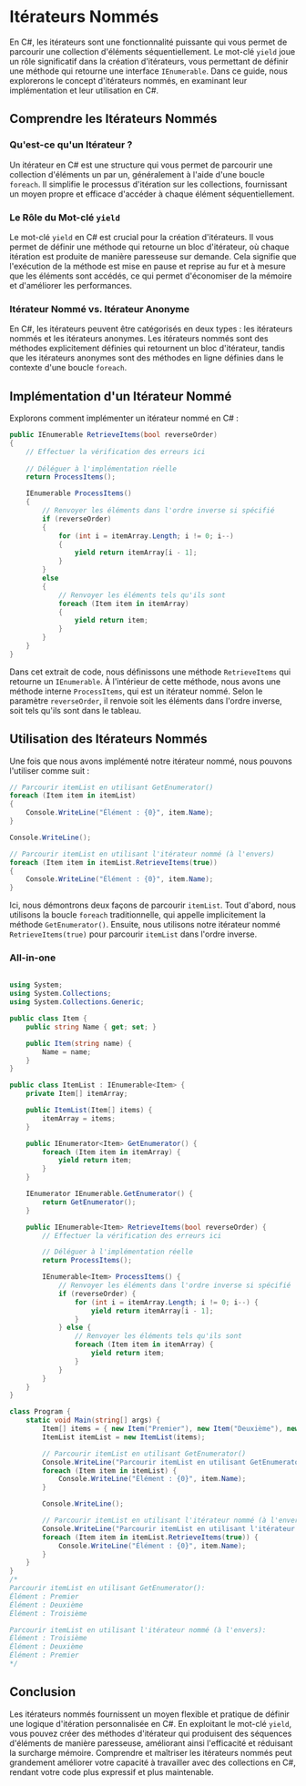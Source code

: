 # Itérateurs Nommés

En C#, les itérateurs sont une fonctionnalité puissante qui vous permet de parcourir une collection d'éléments séquentiellement. Le mot-clé `yield` joue un rôle significatif dans la création d'itérateurs, vous permettant de définir une méthode qui retourne une interface `IEnumerable`. Dans ce guide, nous explorerons le concept d'itérateurs nommés, en examinant leur implémentation et leur utilisation en C#.

## Comprendre les Itérateurs Nommés

### Qu'est-ce qu'un Itérateur ?

Un itérateur en C# est une structure qui vous permet de parcourir une collection d'éléments un par un, généralement à l'aide d'une boucle `foreach`. Il simplifie le processus d'itération sur les collections, fournissant un moyen propre et efficace d'accéder à chaque élément séquentiellement.

### Le Rôle du Mot-clé `yield`

Le mot-clé `yield` en C# est crucial pour la création d'itérateurs. Il vous permet de définir une méthode qui retourne un bloc d'itérateur, où chaque itération est produite de manière paresseuse sur demande. Cela signifie que l'exécution de la méthode est mise en pause et reprise au fur et à mesure que les éléments sont accédés, ce qui permet d'économiser de la mémoire et d'améliorer les performances.

### Itérateur Nommé vs. Itérateur Anonyme

En C#, les itérateurs peuvent être catégorisés en deux types : les itérateurs nommés et les itérateurs anonymes. Les itérateurs nommés sont des méthodes explicitement définies qui retournent un bloc d'itérateur, tandis que les itérateurs anonymes sont des méthodes en ligne définies dans le contexte d'une boucle `foreach`.

## Implémentation d'un Itérateur Nommé

Explorons comment implémenter un itérateur nommé en C# :

```csharp
public IEnumerable RetrieveItems(bool reverseOrder)
{
    // Effectuer la vérification des erreurs ici
    
    // Déléguer à l'implémentation réelle
    return ProcessItems();

    IEnumerable ProcessItems()
    {
        // Renvoyer les éléments dans l'ordre inverse si spécifié
        if (reverseOrder)
        {
            for (int i = itemArray.Length; i != 0; i--)
            {
                yield return itemArray[i - 1];
            }
        }
        else
        {
            // Renvoyer les éléments tels qu'ils sont
            foreach (Item item in itemArray)
            {
                yield return item;
            }
        }
    }
}
```

Dans cet extrait de code, nous définissons une méthode `RetrieveItems` qui retourne un `IEnumerable`. À l'intérieur de cette méthode, nous avons une méthode interne `ProcessItems`, qui est un itérateur nommé. Selon le paramètre `reverseOrder`, il renvoie soit les éléments dans l'ordre inverse, soit tels qu'ils sont dans le tableau.

## Utilisation des Itérateurs Nommés

Une fois que nous avons implémenté notre itérateur nommé, nous pouvons l'utiliser comme suit :

```csharp
// Parcourir itemList en utilisant GetEnumerator()
foreach (Item item in itemList)
{
    Console.WriteLine("Élément : {0}", item.Name);
}

Console.WriteLine();

// Parcourir itemList en utilisant l'itérateur nommé (à l'envers)
foreach (Item item in itemList.RetrieveItems(true))
{
    Console.WriteLine("Élément : {0}", item.Name);
}
```

Ici, nous démontrons deux façons de parcourir `itemList`. Tout d'abord, nous utilisons la boucle `foreach` traditionnelle, qui appelle implicitement la méthode `GetEnumerator()`. Ensuite, nous utilisons notre itérateur nommé `RetrieveItems(true)` pour parcourir `itemList` dans l'ordre inverse.

### All-in-one
```csharp
 
using System;
using System.Collections;
using System.Collections.Generic;

public class Item {
    public string Name { get; set; }

    public Item(string name) {
        Name = name;
    }
}

public class ItemList : IEnumerable<Item> {
    private Item[] itemArray;

    public ItemList(Item[] items) {
        itemArray = items;
    }

    public IEnumerator<Item> GetEnumerator() {
        foreach (Item item in itemArray) {
            yield return item;
        }
    }

    IEnumerator IEnumerable.GetEnumerator() {
        return GetEnumerator();
    }

    public IEnumerable<Item> RetrieveItems(bool reverseOrder) {
        // Effectuer la vérification des erreurs ici

        // Déléguer à l'implémentation réelle
        return ProcessItems();

        IEnumerable<Item> ProcessItems() {
            // Renvoyer les éléments dans l'ordre inverse si spécifié
            if (reverseOrder) {
                for (int i = itemArray.Length; i != 0; i--) {
                    yield return itemArray[i - 1];
                }
            } else {
                // Renvoyer les éléments tels qu'ils sont
                foreach (Item item in itemArray) {
                    yield return item;
                }
            }
        }
    }
}

class Program {
    static void Main(string[] args) {
        Item[] items = { new Item("Premier"), new Item("Deuxième"), new Item("Troisième") };
        ItemList itemList = new ItemList(items);

        // Parcourir itemList en utilisant GetEnumerator()
        Console.WriteLine("Parcourir itemList en utilisant GetEnumerator():");
        foreach (Item item in itemList) {
            Console.WriteLine("Élément : {0}", item.Name);
        }

        Console.WriteLine();

        // Parcourir itemList en utilisant l'itérateur nommé (à l'envers)
        Console.WriteLine("Parcourir itemList en utilisant l'itérateur nommé (à l'envers):");
        foreach (Item item in itemList.RetrieveItems(true)) {
            Console.WriteLine("Élément : {0}", item.Name);
        }
    }
}
/* 
Parcourir itemList en utilisant GetEnumerator():
Élément : Premier
Élément : Deuxième
Élément : Troisième

Parcourir itemList en utilisant l'itérateur nommé (à l'envers):
Élément : Troisième
Élément : Deuxième
Élément : Premier
*/
```

## Conclusion

Les itérateurs nommés fournissent un moyen flexible et pratique de définir une logique d'itération personnalisée en C#. En exploitant le mot-clé `yield`, vous pouvez créer des méthodes d'itérateur qui produisent des séquences d'éléments de manière paresseuse, améliorant ainsi l'efficacité et réduisant la surcharge mémoire. Comprendre et maîtriser les itérateurs nommés peut grandement améliorer votre capacité à travailler avec des collections en C#, rendant votre code plus expressif et plus maintenable.